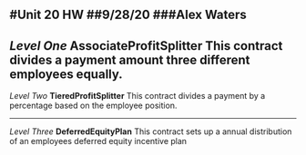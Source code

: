 #Unit 20 HW
##9/28/20
###Alex Waters
---
*Level One*
**AssociateProfitSplitter**
This contract divides a payment amount three different employees equally.
---
*Level Two*
**TieredProfitSplitter**
This contract divides a payment by a percentage based on the employee position.

---
*Level Three*
**DeferredEquityPlan**
This contract sets up a annual distribution of an employees deferred equity incentive plan